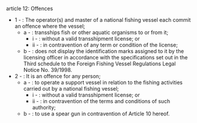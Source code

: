 article 12: Offences

<ul>
			<li>1 - : The operator(s) and master of a national fishing vessel each commit an offence where the vessel;<ul>
						<li>a - : transships fish or other aquatic organisms to or from it;<ul>
									<li>i - : without a valid transshipment license; or<ul>
									</ul></li>									<li>ii - : in contravention of any term or condition of the license;<ul>
									</ul></li>						</ul></li>						<li>b - : does not display the identification marks assigned to it by the licensing officer in accordance with the specifications set out in the Third schedule to the Foreign Fishing Vessel Regulations Legal Notice No. 39&#x2F;1998.<ul>
						</ul></li>			</ul></li>			<li>2 - : It is an offence for any person;<ul>
						<li>a - : to operate a support vessel in relation to the fishing activities carried out by a national fishing vessel;<ul>
									<li>i - : without a valid transshipment license; or<ul>
									</ul></li>									<li>ii - : in contravention of the terms and conditions of such authority;<ul>
									</ul></li>						</ul></li>						<li>b - : to use a spear gun in contravention of Article 10 hereof.<ul>
						</ul></li>			</ul></li></ul>